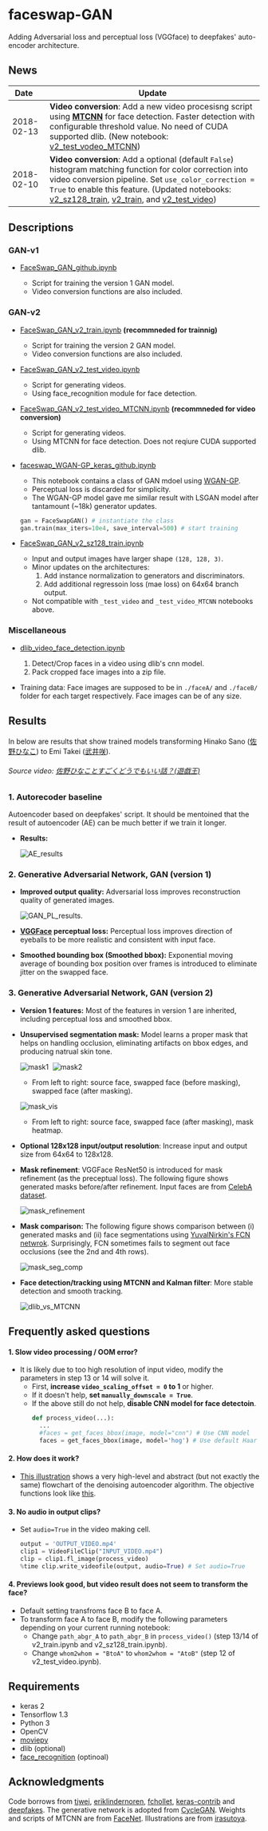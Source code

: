 # faceswap-GAN
Adding Adversarial loss and perceptual loss (VGGface) to deepfakes' auto-encoder architecture.

## News
| Date          | Update        |
| ------------- | ------------- | 
| 2018-02-13      | **Video conversion**: Add a new video procesisng script using **[MTCNN](https://kpzhang93.github.io/MTCNN_face_detection_alignment/index.html)** for face detection. Faster detection with configurable threshold value. No need of CUDA supported dlib. (New notebook: [v2_test_vodeo_MTCNN](https://github.com/shaoanlu/faceswap-GAN/blob/master/FaceSwap_GAN_v2_test_video_MTCNN.ipynb))| 
| 2018-02-10      | **Video conversion**: Add a optional (default `False`) histogram matching function for color correction into video conversion pipeline. Set `use_color_correction = True` to enable this feature. (Updated notebooks: [v2_sz128_train](https://github.com/shaoanlu/faceswap-GAN/blob/master/FaceSwap_GAN_v2_sz128_train.ipynb), [v2_train](https://github.com/shaoanlu/faceswap-GAN/blob/master/FaceSwap_GAN_v2_train.ipynb), and [v2_test_video](https://github.com/shaoanlu/faceswap-GAN/blob/master/FaceSwap_GAN_v2_test_video.ipynb))| 

## Descriptions
### GAN-v1
* [FaceSwap_GAN_github.ipynb](https://github.com/shaoanlu/faceswap-GAN/blob/master/FaceSwap_GAN_github.ipynb)

  - Script for training the version 1 GAN model.
  - Video conversion functions are also included. 
  
### GAN-v2
* [FaceSwap_GAN_v2_train.ipynb](https://github.com/shaoanlu/faceswap-GAN/blob/master/FaceSwap_GAN_v2_train.ipynb) **(recommneded for trainnig)**
  - Script for training the version 2 GAN model.
  - Video conversion functions are also included.
  
* [FaceSwap_GAN_v2_test_video.ipynb](https://github.com/shaoanlu/faceswap-GAN/blob/master/FaceSwap_GAN_v2_test_video.ipynb)
  - Script for generating videos.
  - Using face_recognition module for face detection.
  
* [FaceSwap_GAN_v2_test_video_MTCNN.ipynb](https://github.com/shaoanlu/faceswap-GAN/blob/master/FaceSwap_GAN_v2_test_video_MTCNN.ipynb) **(recommneded for video conversion)**
  - Script for generating videos.
  - Using MTCNN for face detection. Does not reqiure CUDA supported dlib.
  
* [faceswap_WGAN-GP_keras_github.ipynb](https://github.com/shaoanlu/faceswap-GAN/blob/master/temp/faceswap_WGAN-GP_keras_github.ipynb)
  - This notebook contains a class of GAN mdoel using [WGAN-GP](https://arxiv.org/abs/1704.00028). 
  - Perceptual loss is discarded for simplicity. 
  - The WGAN-GP model gave me similar result with LSGAN model after tantamount (~18k) generator updates.
  ```python
  gan = FaceSwapGAN() # instantiate the class
  gan.train(max_iters=10e4, save_interval=500) # start training
  ```
* [FaceSwap_GAN_v2_sz128_train.ipynb](https://github.com/shaoanlu/faceswap-GAN/blob/master/FaceSwap_GAN_v2_sz128_train.ipynb)
  - Input and output images have larger shape `(128, 128, 3)`.
  - Minor updates on the architectures: 
    1. Add instance normalization to generators and discriminators.
    2. Add additional regressoin loss (mae loss) on 64x64 branch output.
  - Not compatible with `_test_video` and `_test_video_MTCNN` notebooks above.
  
### Miscellaneous
* [dlib_video_face_detection.ipynb](https://github.com/shaoanlu/faceswap-GAN/blob/master/dlib_video_face_detection.ipynb)
  1. Detect/Crop faces in a video using dlib's cnn model. 
  2. Pack cropped face images into a zip file.
 
* Training data: Face images are supposed to be in `./faceA/` and `./faceB/` folder for each target respectively. Face images can be of any size.

## Results

In below are results that show trained models transforming Hinako Sano ([佐野ひなこ](https://ja.wikipedia.org/wiki/%E4%BD%90%E9%87%8E%E3%81%B2%E3%81%AA%E3%81%93)) to Emi Takei ([武井咲](https://ja.wikipedia.org/wiki/%E6%AD%A6%E4%BA%95%E5%92%B2)).  
###### Source video: [佐野ひなことすごくどうでもいい話？(遊戯王)](https://www.youtube.com/watch?v=tzlD1CQvkwU)
### 1. Autorecoder baseline

Autoencoder based on deepfakes' script. It should be mentoined that the result of autoencoder (AE) can be much better if we train it longer.

- **Results:**

  ![AE_results](https://www.dropbox.com/s/n9xjzhlc4llbh96/AE_results.png?raw=1)

### 2. Generative Adversarial Network, GAN (version 1)

- **Improved output quality:** Adversarial loss improves reconstruction quality of generated images.

  ![GAN_PL_results](https://www.dropbox.com/s/ex7z8upst0toyf0/wPL_results_resized.png?raw=1).

- **[VGGFace](https://github.com/rcmalli/keras-vggface) perceptual loss:** Perceptual loss improves direction of eyeballs to be more realistic and consistent with input face.

- **Smoothed bounding box (Smoothed bbox):** Exponential moving average of bounding box position over frames is introduced to eliminate jitter on the swapped face. 

### 3. Generative Adversarial Network, GAN (version 2)

- **Version 1 features:** Most of the features in version 1 are inherited, including perceptual loss and smoothed bbox.

- **Unsupervised segmentation mask:** Model learns a proper mask that helps on handling occlusion, eliminating artifacts on bbox edges, and producing natrual skin tone.

  ![mask1](https://www.dropbox.com/s/do3gax2lmhck941/mask_comp1.gif?raw=1)  ![mask2](https://www.dropbox.com/s/gh0yq26qkr31yve/mask_comp2.gif?raw=1)
    - From left to right: source face, swapped face (before masking), swapped face (after masking).

  ![mask_vis](https://www.dropbox.com/s/q6dfllwh71vavcv/mask_vis_rev.gif?raw=1)
    - From left to right: source face, swapped face (after masking), mask heatmap.
  
- **Optional 128x128 input/output resolution**: Increase input and output size from 64x64 to 128x128.

- **Mask refinement**: VGGFace ResNet50 is introduced for mask refinement (as the preceptual loss). The following figure shows generated masks before/after refinement. Input faces are from [CelebA dataset](http://mmlab.ie.cuhk.edu.hk/projects/CelebA.html).

  ![mask_refinement](https://www.dropbox.com/s/v0cgz9xqrwcuzjh/mask_refinement.jpg?raw=1)

- **Mask comparison:** The following figure shows comparison between (i) generated masks and (ii) face segmentations using [YuvalNirkin's FCN netwrok](https://github.com/YuvalNirkin/face_segmentation). Surprisingly, FCN sometimes fails to segment out face occlusions (see the 2nd and 4th rows).

  ![mask_seg_comp](https://www.dropbox.com/s/0tp0fjygfxlofv7/seg_comp.jpg?raw=1)

- **Face detection/tracking using MTCNN and Kalman filter**: More stable detection and smooth tracking.

  ![dlib_vs_MTCNN](https://www.dropbox.com/s/diztxntkss4dt7v/mask_dlib_mtcnn.gif?raw=1)

## Frequently asked questions

#### 1. Slow video processing / OOM error?
  - It is likely due to too high resolution of input video, modify the parameters in step 13 or 14 will solve it.   
    - First, **increase `video_scaling_offset = 0` to 1** or higher. 
    - If it doesn't help, **set `manually_downscale = True`**.  
    - If the above still do not help, **disable CNN model for face detectoin**.
      ```python
      def process_video(...):
        ...
        #faces = get_faces_bbox(image, model="cnn") # Use CNN model
        faces = get_faces_bbox(image, model='hog') # Use default Haar features.  
      ```
#### 2. How does it work?
  - [This illustration](https://www.dropbox.com/s/4u8q4f03px4spf8/faceswap_GAN_arch3.jpg?raw=1) shows a very high-level and abstract (but not exactly the same) flowchart of the denoising autoencoder algorithm. The objective functions look like [this](https://www.dropbox.com/s/e5j5rl7o3tmw6q0/faceswap_GAN_arch4.jpg?raw=1).
#### 3. No audio in output clips?
  - Set `audio=True` in the video making cell.
    ```python
    output = 'OUTPUT_VIDEO.mp4'
    clip1 = VideoFileClip("INPUT_VIDEO.mp4")
    clip = clip1.fl_image(process_video)
    %time clip.write_videofile(output, audio=True) # Set audio=True
    ```
#### 4. Previews look good, but video result does not seem to transform the face?
  - Default setting transfroms face B to face A.
  - To transform face A to face B, modify the following parameters depending on your current running notebook:
    - Change `path_abgr_A` to `path_abgr_B` in `process_video()` (step 13/14 of v2_train.ipynb and v2_sz128_train.ipynb).
    - Change `whom2whom = "BtoA"` to `whom2whom = "AtoB"` (step 12 of v2_test_video.ipynb).

## Requirements

* keras 2
* Tensorflow 1.3 
* Python 3
* OpenCV
* [moviepy](http://zulko.github.io/moviepy/)
* dlib (optional)
* [face_recognition](https://github.com/ageitgey/face_recognition) (optinoal)

## Acknowledgments
Code borrows from [tjwei](https://github.com/tjwei/GANotebooks), [eriklindernoren](https://github.com/eriklindernoren/Keras-GAN/blob/master/aae/adversarial_autoencoder.py), [fchollet](https://github.com/fchollet/deep-learning-with-python-notebooks/blob/master/8.5-introduction-to-gans.ipynb), [keras-contrib](https://github.com/keras-team/keras-contrib/blob/master/examples/improved_wgan.py) and [deepfakes](https://pastebin.com/hYaLNg1T). The generative network is adopted from [CycleGAN](https://github.com/junyanz/pytorch-CycleGAN-and-pix2pix). Weights and scripts of MTCNN are from [FaceNet](https://github.com/davidsandberg/facenet). Illustrations are from [irasutoya](http://www.irasutoya.com/).
